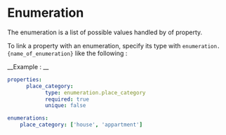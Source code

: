 Enumeration
=

The enumeration is a list of possible values handled by of property. 

To link a property with an enumeration, specify its type with `enumeration.{name_of_enumeration}` like the following :

__Example : __

```yaml
properties:
      place_category:
            type: enumeration.place_category
            required: true
            unique: false

enumerations:
    place_category: ['house', 'appartment']
```
